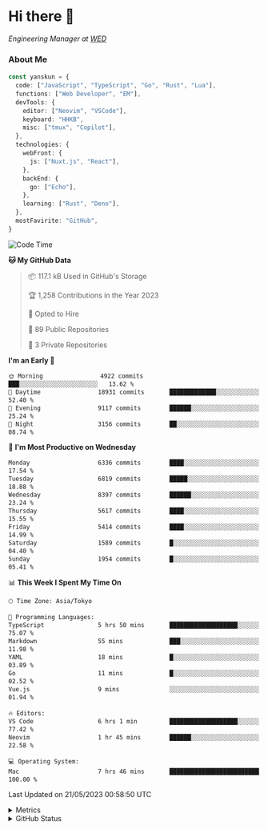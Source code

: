 # Hi there&nbsp;:wave:

<!-- ![Alt text](https://spotify-recently-played-readme.vercel.app/api?user=31kynbuubkiu3r4qh4hjuaglhfay) -->

_Engineering Manager at [WED](https://github.com/wedinc)_

### About Me

```ts
const yanskun = {
  code: ["JavaScript", "TypeScript", "Go", "Rust", "Lua"],
  functions: ["Web Developer", "EM"],
  devTools: {
    editor: ["Neovim", "VSCode"],
    keyboard: "HHKB",
    misc: ["tmux", "Copilot"],
  },
  technologies: {
    webFront: {
      js: ["Nuxt.js", "React"],
    },
    backEnd: {
      go: ["Echo"],
    },
    learning: ["Rust", "Deno"],
  },
  mostFavirite: "GitHub",
}
```

<!--START_SECTION:waka-->
![Code Time](http://img.shields.io/badge/Code%20Time-307%20hrs%209%20mins-blue)

**🐱 My GitHub Data** 

> 📦 117.1 kB Used in GitHub's Storage 
 > 
> 🏆 1,258 Contributions in the Year 2023
 > 
> 💼 Opted to Hire
 > 
> 📜 89 Public Repositories 
 > 
> 🔑 3 Private Repositories 
 > 
**I'm an Early 🐤** 

```text
🌞 Morning                4922 commits        ███░░░░░░░░░░░░░░░░░░░░░░   13.62 % 
🌆 Daytime                18931 commits       █████████████░░░░░░░░░░░░   52.40 % 
🌃 Evening                9117 commits        ██████░░░░░░░░░░░░░░░░░░░   25.24 % 
🌙 Night                  3156 commits        ██░░░░░░░░░░░░░░░░░░░░░░░   08.74 % 
```
📅 **I'm Most Productive on Wednesday** 

```text
Monday                   6336 commits        ████░░░░░░░░░░░░░░░░░░░░░   17.54 % 
Tuesday                  6819 commits        █████░░░░░░░░░░░░░░░░░░░░   18.88 % 
Wednesday                8397 commits        ██████░░░░░░░░░░░░░░░░░░░   23.24 % 
Thursday                 5617 commits        ████░░░░░░░░░░░░░░░░░░░░░   15.55 % 
Friday                   5414 commits        ████░░░░░░░░░░░░░░░░░░░░░   14.99 % 
Saturday                 1589 commits        █░░░░░░░░░░░░░░░░░░░░░░░░   04.40 % 
Sunday                   1954 commits        █░░░░░░░░░░░░░░░░░░░░░░░░   05.41 % 
```


📊 **This Week I Spent My Time On** 

```text
🕑︎ Time Zone: Asia/Tokyo

💬 Programming Languages: 
TypeScript               5 hrs 50 mins       ███████████████████░░░░░░   75.07 % 
Markdown                 55 mins             ███░░░░░░░░░░░░░░░░░░░░░░   11.98 % 
YAML                     18 mins             █░░░░░░░░░░░░░░░░░░░░░░░░   03.89 % 
Go                       11 mins             █░░░░░░░░░░░░░░░░░░░░░░░░   02.52 % 
Vue.js                   9 mins              ░░░░░░░░░░░░░░░░░░░░░░░░░   01.94 % 

🔥 Editors: 
VS Code                  6 hrs 1 min         ███████████████████░░░░░░   77.42 % 
Neovim                   1 hr 45 mins        ██████░░░░░░░░░░░░░░░░░░░   22.58 % 

💻 Operating System: 
Mac                      7 hrs 46 mins       █████████████████████████   100.00 % 
```


 Last Updated on 21/05/2023 00:58:50 UTC
<!--END_SECTION:waka-->

<details>
  <summary>Metrics</summary>
  <img src="https://github.com/yanskun/yanskun/blob/main/github-metrics.svg" alt="Metrics">
</details>

<details>
  <summary>GitHub Status</summary>
  <picture>
    <source media="(prefers-color-scheme: dark)" srcset="https://raw.githubusercontent.com/yanskun/yanskun/master/profile-summary-card-output/nord_dark/0-profile-details.svg">
   <img src="https://raw.githubusercontent.com/yanskun/yanskun/master/profile-summary-card-output/default/0-profile-details.svg">
  </picture>
  <br>
  <picture>
    <source media="(prefers-color-scheme: dark)" srcset="https://raw.githubusercontent.com/yanskun/yanskun/master/profile-summary-card-output/nord_dark/1-repos-per-language.svg">
   <img src="https://raw.githubusercontent.com/yanskun/yanskun/master/profile-summary-card-output/default/1-repos-per-language.svg">
  </picture>
  <picture>
    <source media="(prefers-color-scheme: dark)" srcset="https://raw.githubusercontent.com/yanskun/yanskun/master/profile-summary-card-output/nord_dark/2-most-commit-language.svg">
   <img src="https://raw.githubusercontent.com/yanskun/yanskun/master/profile-summary-card-output/default/2-most-commit-language.svg">
  </picture>
  <br>
  <picture>
    <source media="(prefers-color-scheme: dark)" srcset="https://raw.githubusercontent.com/yanskun/yanskun/master/profile-summary-card-output/nord_dark/3-stats.svg">
   <img src="https://raw.githubusercontent.com/yanskun/yanskun/master/profile-summary-card-output/default/3-stats.svg">
  </picture>
  <picture>
    <source media="(prefers-color-scheme: dark)" srcset="https://raw.githubusercontent.com/yanskun/yanskun/master/profile-summary-card-output/nord_dark/4-productive-time.svg">
   <img src="https://raw.githubusercontent.com/yanskun/yanskun/master/profile-summary-card-output/default/4-productive-time.svg">
  </picture>
</details>
